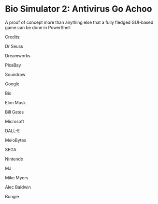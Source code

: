 # Bio Simulator 2: Antivirus Go Achoo
 A proof of concept more than anything else that a fully fledged GUI-based game can be done in PowerShell
 
 Credits:
 
 Dr Seuss
 
 Dreamworks
 
 PixaBay
 
 Soundraw
 
 Google
 
 Bio
 
 Elon Musk
 
 Bill Gates
 
 Microsoft
 
 DALL-E
 
 MeloBytes
 
 SEGA
 
 Nintendo
 
 MJ
 
 Mike Myers
 
 Alec Baldwin
 
 Bungie
